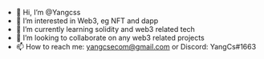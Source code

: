 - 👋 Hi, I’m @Yangcss
- 👀 I’m interested in Web3, eg NFT and dapp
- 🌱 I’m currently learning solidity and web3 related tech
- 💞️ I’m looking to collaborate on any web3 related projects
- 📫 How to reach me: yangcsecom@gmail.com or Discord: YangCs#1663

<!---
Yangcss/Yangcss is a ✨ special ✨ repository because its `README.md` (this file) appears on your GitHub profile.
You can click the Preview link to take a look at your changes.
--->
